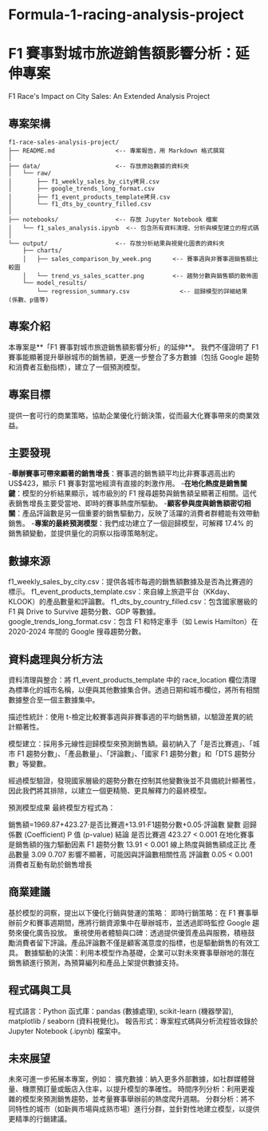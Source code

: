 # Formula-1-racing-analysis-project
# F1 賽事對城市旅遊銷售額影響分析：延伸專案
F1 Race's Impact on City Sales: An Extended Analysis Project

## 專案架構
```
f1-race-sales-analysis-project/
├── README.md                 <-- 專案報告，用 Markdown 格式撰寫
│
├── data/                     <-- 存放原始數據的資料夾
│   └── raw/
│       ├── f1_weekly_sales_by_city拷貝.csv
│       ├── google_trends_long_format.csv
│       ├── f1_event_products_template拷貝.csv
│       └── f1_dts_by_country_filled.csv
│
├── notebooks/                <-- 存放 Jupyter Notebook 檔案
│   └── f1_sales_analysis.ipynb  <-- 包含所有資料清理、分析與模型建立的程式碼
│
└── output/                   <-- 存放分析結果與視覺化圖表的資料夾
    ├── charts/
    │   ├── sales_comparison_by_week.png      <-- 賽事週與非賽事週銷售額比較圖
    │   └── trend_vs_sales_scatter.png        <-- 趨勢分數與銷售額的散佈圖
    └── model_results/
        └── regression_summary.csv              <-- 迴歸模型的詳細結果 (係數、p值等)
```
## 專案介紹
本專案是**「F1 賽事對城市旅遊銷售額影響分析」的延伸**。
我們不僅證明了 F1 賽事能顯著提升舉辦城市的銷售額，更進一步整合了多方數據（包括 Google 趨勢和消費者互動指標），建立了一個預測模型。

## 專案目標
提供一套可行的商業策略，協助企業優化行銷決策，從而最大化賽事帶來的商業效益。

## 主要發現
-**舉辦賽事可帶來顯著的銷售增長**：賽事週的銷售額平均比非賽事週高出約 US$423，顯示 F1 賽事對當地經濟有直接的刺激作用。
-**在地化熱度是銷售關鍵**：模型的分析結果顯示，城市級別的 F1 搜尋趨勢與銷售額呈顯著正相關。這代表銷售增長主要受當地、即時的賽事熱度所驅動。
-**顧客參與度與銷售額密切相關**：產品評論數是另一個重要的銷售驅動力，反映了活躍的消費者群體能有效帶動銷售。
-**專案的最終預測模型**：我們成功建立了一個迴歸模型，可解釋 17.4% 的銷售額變動，並提供量化的洞察以指導策略制定。

## 數據來源
f1_weekly_sales_by_city.csv：提供各城市每週的銷售額數據及是否為比賽週的標示。
f1_event_products_template.csv：來自線上旅遊平台（KKday、KLOOK）的產品數量和評論數。
f1_dts_by_country_filled.csv：包含國家層級的 F1 與 Drive to Survive 趨勢分數、GDP 等數據。
google_trends_long_format.csv：包含 F1 和特定車手（如 Lewis Hamilton）在 2020-2024 年間的 Google 搜尋趨勢分數。

## 資料處理與分析方法
資料清理與整合：將 f1_event_products_template 中的 race_location 欄位清理為標準化的城市名稱，以便與其他數據集合併。透過日期和城市欄位，將所有相關數據整合至一個主數據集中。

描述性統計：使用 t-檢定比較賽事週與非賽事週的平均銷售額，以驗證差異的統計顯著性。

模型建立：採用多元線性迴歸模型來預測銷售額。最初納入了「是否比賽週」、「城市 F1 趨勢分數」、「產品數量」、「評論數」、「國家 F1 趨勢分數」和「DTS 趨勢分數」等變數。

經過模型驗證，發現國家層級的趨勢分數在控制其他變數後並不具備統計顯著性，因此我們將其排除，以建立一個更精簡、更具解釋力的最終模型。

預測模型成果
最終模型方程式為：

銷售額=1969.87+423.27⋅是否比賽週+13.91⋅F1趨勢分數+0.05⋅評論數
變數	迴歸係數 (Coefficient)	P 值 (p-value)	結論
是否比賽週	423.27	< 0.001	在地化賽事是銷售額的強力驅動因素
F1 趨勢分數	13.91	< 0.001	線上熱度與銷售額成正比
產品數量	3.09	0.707	影響不顯著，可能因與評論數相關性高
評論數	0.05	< 0.001	消費者互動有助於銷售增長


## 商業建議
基於模型的洞察，提出以下優化行銷與營運的策略：
即時行銷策略：在 F1 賽事舉辦前夕和賽事週期間，應將行銷資源集中在舉辦城市，並透過即時監控 Google 趨勢來優化廣告投放。
重視使用者體驗與口碑：透過提供優質產品與服務，積極鼓勵消費者留下評論。產品評論數不僅是顧客滿意度的指標，也是驅動銷售的有效工具。
數據驅動的決策：利用本模型作為基礎，企業可以對未來賽事舉辦地的潛在銷售額進行預測，為預算編列和產品上架提供數據支持。

## 程式碼與工具
程式語言：Python
函式庫：pandas (數據處理), scikit-learn (機器學習), matplotlib / seaborn (資料視覺化)。
報告形式：專案程式碼與分析流程皆收錄於 Jupyter Notebook (.ipynb) 檔案中。

## 未來展望
未來可進一步拓展本專案，例如：
擴充數據：納入更多外部數據，如社群媒體聲量、機票預訂量或飯店入住率，以提升模型的準確性。
時間序列分析：利用更複雜的模型來預測銷售趨勢，並考量賽事舉辦前的熱度爬升週期。
分群分析：將不同特性的城市（如新興市場與成熟市場）進行分群，並針對性地建立模型，以提供更精準的行銷建議。
